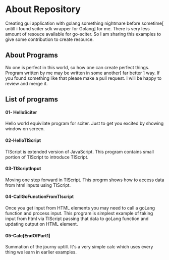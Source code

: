 # About Repository

Creating gui application with golang something nightmare before sometime[ untill i found sciter sdk wrapper for Golang] for me.  There is very less amount of resouce available for go-sciter. So I am sharing this examples to give some contribution to create resource.

## About Programs

No one is perfect in this world, so how one can create perfect things. Program written by me may be written in some another[ far better ] way. If you found something like that please make a pull request. I will be happy to review and merge it.

## List of programs 

#### 01- HelloSciter
Hello world equivilate program for sciter. Just to get you excited by showing window on screen.

#### 02-HelloTIScript
TIScript is  extended version of JavaScript. This program contains small portion of TIScript to introduce TIScript. 

#### 03-TIScriptInput
Moving one step forward in TIScript. This progrm shows how to access data from html inputs using TIScript.

#### 04-CallGoFunctionFromTIscript
Once you get input from HTML elements you may need to call a goLang function and process input. This program is simplest example of taking input from html via TIScript passing that data to goLang function and updating output on HTML element.

#### 05-Calc[EndOfPart1]
Summation of the journy uptill.  It's a very simple calc which uses every thing we learn in earlier examples.
